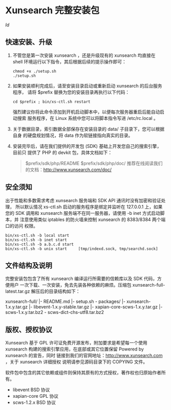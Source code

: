 Xunsearch 完整安装包
===================
$Id$

快速安装、升级
------------

1.  不管您是第一次安装 xunsearch ，还是升级现有的 xunsearch 均直接在 shell 
    环境运行以下指令，其后根据后续的提示操作即可：
    ~~~
    chmod +x ./setup.sh
    ./setup.sh
    ~~~

2.  如果安装顺利完成后，请至安装目录启动或重新启动 xunsearch 的后台服务程序，
    请将 $prefix 替换为您的安装目录再执行以下代码：
    ~~~
    cd $prefix ; bin/xs-ctl.sh restart
    ~~~
 
    强烈建议你将此命令添加到开机启动脚本中，以便每次服务器重启后能自动启动搜索
    服务程序，在 Linux 系统中您可以将脚本指令写进 /etc/rc.local 。

3.  关于数据目录，索引数据全部保存在安装目录的 data/ 子目录下，您可以根据自身
    的硬盘规划情况，将 data 作为软链接指向真实的目录。

4.  安装完毕后，请在我们提供的开发包 (SDK) 基础上开发您自己的搜索引擎，目前只
    提供了 PHP 的 devkit 包，具体文档如下：
    
    > $prefix/sdk/php/README
    > $prefix/sdk/php/doc/
    > 推荐在线阅读我们的文档：<http://www.xunsearch.com/doc/>


安全须知
-------

出于性能和多数需求考虑 xunsearch 服务端和 SDK API 通讯时没有加密和验证处理，
所以默认情况 xs-ctl.sh 启动的服务程序是绑定并监听在 127.0.0.1 上，如果您的
SDK 调用和 xunsearch 服务端不在同一服务器，请使用 -b inet 方式启动脚本，并
注意使用类似 iptables 的防火墙来控制 xunsearch 的 8383/8384 两个端口的访问
权限。
~~~
bin/xs-ctl.sh -b local start
bin/xs-ctl.sh -b inet start
bin/xs-ctl.sh -b a.b.c.d start
bin/xs-ctl.sh -b unix start     [tmp/indexd.sock, tmp/searchd.sock]
~~~


文件结构及说明
------------

完整安装包包含了所有 xunsearch 编译运行所需要的信赖库以及 SDK 代码，方便用户
一次下载、一次安装，免去先装各种依赖的麻烦。压缩包 xunsearch-full-latest.tar.gz 
解压后的目录结构如下：

xunsearch-full/
 |- README.md
 |- setup.sh
 \- packages/
     |- xunsearch-1.x.y.tar.gz
     |- libevent-1.x.y-stable.tar.gz
     |- xapian-core-scws-1.x.y.tar.gz
     |- scws-1.x.y.tar.bz2
     \- scws-dict-chs-utf8.tar.bz2

版权、授权协议
------------

Xunsearch 基于 GPL 许可证免费开源发布，附加要求是希望每一个使用 xunsearch 
构建的搜索引擎应用，在底部或其它位置保留 Powered by xunsearch 的宣告，同时
链接到我们的官网地址：<http://www.xunsearch.com> ，关于 xunsearch 详细授权
说明请参见源码目录下的 COPYING 文件。

软件包中包含的其它依赖或组件则保持其原有的方式授权，著作权也归原始作者所有。

- libevent     BSD 协议
- xapian-core  GPL 协议
- scws-1.2.x   BSD 协议

